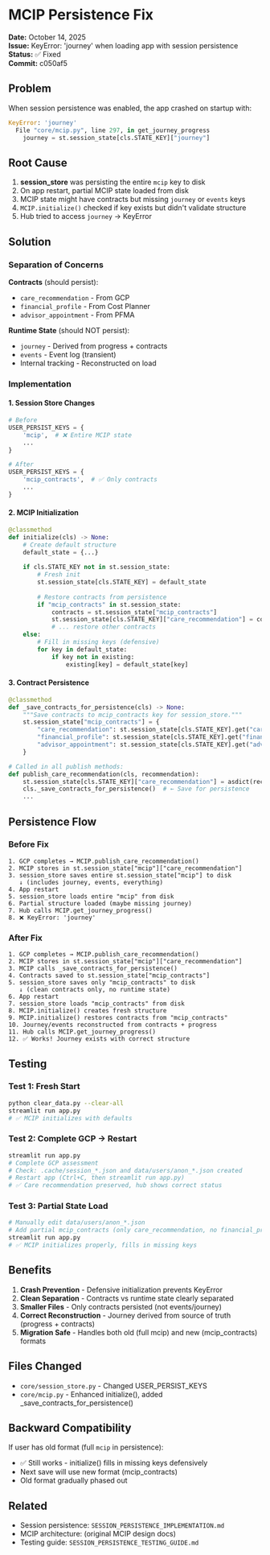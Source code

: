 # MCIP Persistence Fix

**Date:** October 14, 2025  
**Issue:** KeyError: 'journey' when loading app with session persistence  
**Status:** ✅ Fixed  
**Commit:** c050af5

## Problem

When session persistence was enabled, the app crashed on startup with:
```python
KeyError: 'journey'
  File "core/mcip.py", line 297, in get_journey_progress
    journey = st.session_state[cls.STATE_KEY]["journey"]
```

## Root Cause

1. **session_store** was persisting the entire `mcip` key to disk
2. On app restart, partial MCIP state loaded from disk
3. MCIP state might have contracts but missing `journey` or `events` keys
4. `MCIP.initialize()` checked if key exists but didn't validate structure
5. Hub tried to access `journey` → KeyError

## Solution

### Separation of Concerns

**Contracts** (should persist):
- `care_recommendation` - From GCP
- `financial_profile` - From Cost Planner
- `advisor_appointment` - From PFMA

**Runtime State** (should NOT persist):
- `journey` - Derived from progress + contracts
- `events` - Event log (transient)
- Internal tracking - Reconstructed on load

### Implementation

#### 1. Session Store Changes

```python
# Before
USER_PERSIST_KEYS = {
    'mcip',  # ❌ Entire MCIP state
    ...
}

# After
USER_PERSIST_KEYS = {
    'mcip_contracts',  # ✅ Only contracts
    ...
}
```

#### 2. MCIP Initialization

```python
@classmethod
def initialize(cls) -> None:
    # Create default structure
    default_state = {...}
    
    if cls.STATE_KEY not in st.session_state:
        # Fresh init
        st.session_state[cls.STATE_KEY] = default_state
        
        # Restore contracts from persistence
        if "mcip_contracts" in st.session_state:
            contracts = st.session_state["mcip_contracts"]
            st.session_state[cls.STATE_KEY]["care_recommendation"] = contracts.get("care_recommendation")
            # ... restore other contracts
    else:
        # Fill in missing keys (defensive)
        for key in default_state:
            if key not in existing:
                existing[key] = default_state[key]
```

#### 3. Contract Persistence

```python
@classmethod
def _save_contracts_for_persistence(cls) -> None:
    """Save contracts to mcip_contracts key for session_store."""
    st.session_state["mcip_contracts"] = {
        "care_recommendation": st.session_state[cls.STATE_KEY].get("care_recommendation"),
        "financial_profile": st.session_state[cls.STATE_KEY].get("financial_profile"),
        "advisor_appointment": st.session_state[cls.STATE_KEY].get("advisor_appointment"),
    }

# Called in all publish methods:
def publish_care_recommendation(cls, recommendation):
    st.session_state[cls.STATE_KEY]["care_recommendation"] = asdict(recommendation)
    cls._save_contracts_for_persistence()  # ← Save for persistence
    ...
```

## Persistence Flow

### Before Fix
```
1. GCP completes → MCIP.publish_care_recommendation()
2. MCIP stores in st.session_state["mcip"]["care_recommendation"]
3. session_store saves entire st.session_state["mcip"] to disk
   ↓ (includes journey, events, everything)
4. App restart
5. session_store loads entire "mcip" from disk
6. Partial structure loaded (maybe missing journey)
7. Hub calls MCIP.get_journey_progress()
8. ❌ KeyError: 'journey'
```

### After Fix
```
1. GCP completes → MCIP.publish_care_recommendation()
2. MCIP stores in st.session_state["mcip"]["care_recommendation"]
3. MCIP calls _save_contracts_for_persistence()
4. Contracts saved to st.session_state["mcip_contracts"]
5. session_store saves only "mcip_contracts" to disk
   ↓ (clean contracts only, no runtime state)
6. App restart
7. session_store loads "mcip_contracts" from disk
8. MCIP.initialize() creates fresh structure
9. MCIP.initialize() restores contracts from "mcip_contracts"
10. Journey/events reconstructed from contracts + progress
11. Hub calls MCIP.get_journey_progress()
12. ✅ Works! Journey exists with correct structure
```

## Testing

### Test 1: Fresh Start
```bash
python clear_data.py --clear-all
streamlit run app.py
# ✅ MCIP initializes with defaults
```

### Test 2: Complete GCP → Restart
```bash
streamlit run app.py
# Complete GCP assessment
# Check: .cache/session_*.json and data/users/anon_*.json created
# Restart app (Ctrl+C, then streamlit run app.py)
# ✅ Care recommendation preserved, hub shows correct status
```

### Test 3: Partial State Load
```bash
# Manually edit data/users/anon_*.json
# Add partial mcip_contracts (only care_recommendation, no financial_profile)
streamlit run app.py
# ✅ MCIP initializes properly, fills in missing keys
```

## Benefits

1. **Crash Prevention** - Defensive initialization prevents KeyError
2. **Clean Separation** - Contracts vs runtime state clearly separated
3. **Smaller Files** - Only contracts persisted (not events/journey)
4. **Correct Reconstruction** - Journey derived from source of truth (progress + contracts)
5. **Migration Safe** - Handles both old (full mcip) and new (mcip_contracts) formats

## Files Changed

- `core/session_store.py` - Changed USER_PERSIST_KEYS
- `core/mcip.py` - Enhanced initialize(), added _save_contracts_for_persistence()

## Backward Compatibility

If user has old format (full `mcip` in persistence):
- ✅ Still works - initialize() fills in missing keys defensively
- Next save will use new format (mcip_contracts)
- Old format gradually phased out

## Related

- Session persistence: `SESSION_PERSISTENCE_IMPLEMENTATION.md`
- MCIP architecture: (original MCIP design docs)
- Testing guide: `SESSION_PERSISTENCE_TESTING_GUIDE.md`
